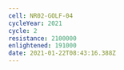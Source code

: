 ```yaml
---
cell: NR02-GOLF-04
cycleYear: 2021
cycle: 2
resistance: 2100000
enlightened: 191000
date: 2021-01-22T08:43:16.388Z
---
```

